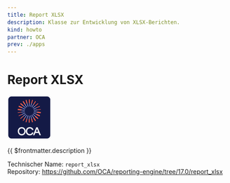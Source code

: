 ```yaml
---
title: Report XLSX
description: Klasse zur Entwicklung von XLSX-Berichten.
kind: howto
partner: OCA
prev: ./apps
---
```

# Report XLSX
![icon_oca_app](attachments/icon_oca_app.png)

{{ $frontmatter.description }}

Technischer Name: `report_xlsx`\
Repository: <https://github.com/OCA/reporting-engine/tree/17.0/report_xlsx>
